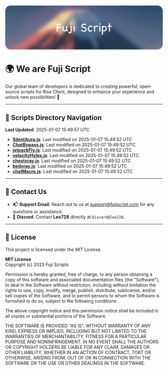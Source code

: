 ![Banner](.github/b.webp)

# 🌍 **We are Fuji Script**

Our global team of developers is dedicated to creating powerful, open-source scripts for Rise Client, designed to enhance your experience and unlock new possibilities! 🌟

---
<!-- SCRIPTS_NAVIGATION_START -->
## 📂 **Scripts Directory Navigation**

**Last Updated**: 2025-01-07 15:49:57 UTC

- **[SilentAura.js](scripts/SilentAura.js)**: Last modified on 2025-01-07 15:49:52 UTC
- **[ChatBypass.js](scripts/ChatBypass.js)**: Last modified on 2025-01-07 15:49:52 UTC
- **[jetpackFly.js](scripts/jetpackFly.js)**: Last modified on 2025-01-07 15:49:52 UTC
- **[velocityHylex.js](scripts/velocityHylex.js)**: Last modified on 2025-01-07 15:49:52 UTC
- **[chestxray.js](scripts/chestxray.js)**: Last modified on 2025-01-07 15:49:52 UTC
- **[bedxray.js](scripts/bedxray.js)**: Last modified on 2025-01-07 15:49:52 UTC
- **[chatMacro.js](scripts/chatMacro.js)**: Last modified on 2025-01-07 15:49:52 UTC

<!-- SCRIPTS_NAVIGATION_END -->

---

## 💬 **Contact Us**  
- 📬 **Support Email**: Reach out to us at [support@fujiscript.com](mailto:support@fujiscript.com) for any questions or assistance.  
- 💬 **Discord**: Contact **Leo728** directly at `Discord@leo728`.

---

## 📜 **License**

This project is licensed under the MIT License.  

**MIT License**  
Copyright (c) 2023 Fuji Scripts  

Permission is hereby granted, free of charge, to any person obtaining a copy of this software and associated documentation files (the "Software"), to deal in the Software without restriction, including without limitation the rights to use, copy, modify, merge, publish, distribute, sublicense, and/or sell copies of the Software, and to permit persons to whom the Software is furnished to do so, subject to the following conditions:  

The above copyright notice and this permission notice shall be included in all copies or substantial portions of the Software.  

THE SOFTWARE IS PROVIDED "AS IS", WITHOUT WARRANTY OF ANY KIND, EXPRESS OR IMPLIED, INCLUDING BUT NOT LIMITED TO THE WARRANTIES OF MERCHANTABILITY, FITNESS FOR A PARTICULAR PURPOSE AND NONINFRINGEMENT. IN NO EVENT SHALL THE AUTHORS OR COPYRIGHT HOLDERS BE LIABLE FOR ANY CLAIM, DAMAGES OR OTHER LIABILITY, WHETHER IN AN ACTION OF CONTRACT, TORT OR OTHERWISE, ARISING FROM, OUT OF OR IN CONNECTION WITH THE SOFTWARE OR THE USE OR OTHER DEALINGS IN THE SOFTWARE.  
